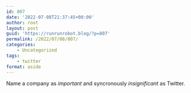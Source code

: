 ```yaml
---
id: 807
date: '2022-07-08T21:37:45+00:00'
author: root
layout: post
guid: 'https://runrunrobot.blog/?p=807'
permalink: /2022/07/08/807/
categories:
    - Uncategorized
tags:
    - twitter
format: aside
---
```


Name a company as *important* and syncronously *insignificant* as Twitter.